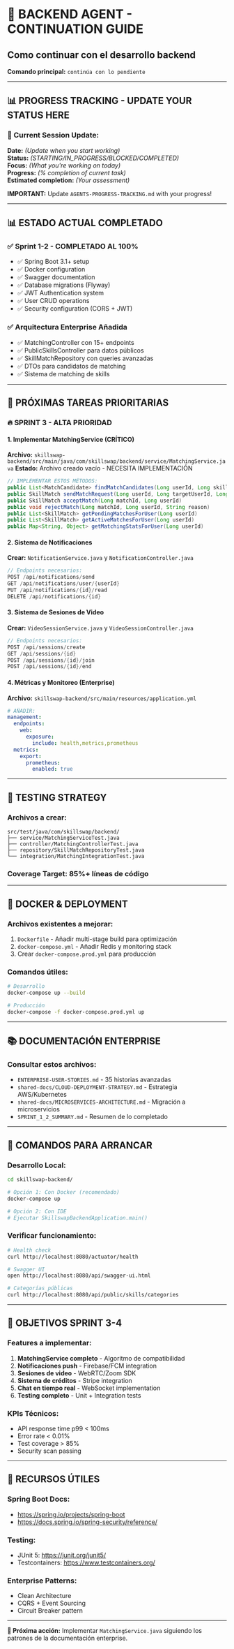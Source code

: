 # 🎯 BACKEND AGENT - CONTINUATION GUIDE
## Como continuar con el desarrollo backend

**Comando principal:** `continúa con lo pendiente`

---

## 📊 **PROGRESS TRACKING - UPDATE YOUR STATUS HERE**

### **🔄 Current Session Update:**
**Date:** _(Update when you start working)_  
**Status:** _(STARTING/IN_PROGRESS/BLOCKED/COMPLETED)_  
**Focus:** _(What you're working on today)_  
**Progress:** _(% completion of current task)_  
**Estimated completion:** _(Your assessment)_  

**IMPORTANT:** Update `AGENTS-PROGRESS-TRACKING.md` with your progress!

---

## 📊 **ESTADO ACTUAL COMPLETADO**

### ✅ Sprint 1-2 - COMPLETADO AL 100%
- ✅ Spring Boot 3.1+ setup
- ✅ Docker configuration
- ✅ Swagger documentation
- ✅ Database migrations (Flyway)
- ✅ JWT Authentication system
- ✅ User CRUD operations
- ✅ Security configuration (CORS + JWT)

### ✅ Arquitectura Enterprise Añadida
- ✅ MatchingController con 15+ endpoints
- ✅ PublicSkillsController para datos públicos
- ✅ SkillMatchRepository con queries avanzadas
- ✅ DTOs para candidatos de matching
- ✅ Sistema de matching de skills

---

## 🎯 **PRÓXIMAS TAREAS PRIORITARIAS**

### **🔥 SPRINT 3 - ALTA PRIORIDAD**

#### 1. **Implementar MatchingService (CRÍTICO)**
**Archivo:** `skillswap-backend/src/main/java/com/skillswap/backend/service/MatchingService.java`
**Estado:** Archivo creado vacío - NECESITA IMPLEMENTACIÓN

```java
// IMPLEMENTAR ESTOS MÉTODOS:
public List<MatchCandidate> findMatchCandidates(Long userId, Long skillId, int limit)
public SkillMatch sendMatchRequest(Long userId, Long targetUserId, Long skillId, String message)
public SkillMatch acceptMatch(Long matchId, Long userId)
public void rejectMatch(Long matchId, Long userId, String reason)
public List<SkillMatch> getPendingMatchesForUser(Long userId)
public List<SkillMatch> getActiveMatchesForUser(Long userId)
public Map<String, Object> getMatchingStatsForUser(Long userId)
```

#### 2. **Sistema de Notificaciones**
**Crear:** `NotificationService.java` y `NotificationController.java`
```java
// Endpoints necesarios:
POST /api/notifications/send
GET /api/notifications/user/{userId}
PUT /api/notifications/{id}/read
DELETE /api/notifications/{id}
```

#### 3. **Sistema de Sesiones de Video**
**Crear:** `VideoSessionService.java` y `VideoSessionController.java`
```java
// Endpoints necesarios:
POST /api/sessions/create
GET /api/sessions/{id}
POST /api/sessions/{id}/join
POST /api/sessions/{id}/end
```

#### 4. **Métricas y Monitoreo (Enterprise)**
**Archivo:** `skillswap-backend/src/main/resources/application.yml`
```yaml
# AÑADIR:
management:
  endpoints:
    web:
      exposure:
        include: health,metrics,prometheus
  metrics:
    export:
      prometheus:
        enabled: true
```

---

## 🧪 **TESTING STRATEGY**

### **Archivos a crear:**
```
src/test/java/com/skillswap/backend/
├── service/MatchingServiceTest.java
├── controller/MatchingControllerTest.java
├── repository/SkillMatchRepositoryTest.java
└── integration/MatchingIntegrationTest.java
```

### **Coverage Target:** 85%+ líneas de código

---

## 🐳 **DOCKER & DEPLOYMENT**

### **Archivos existentes a mejorar:**
1. `Dockerfile` - Añadir multi-stage build para optimización
2. `docker-compose.yml` - Añadir Redis y monitoring stack
3. Crear `docker-compose.prod.yml` para producción

### **Comandos útiles:**
```bash
# Desarrollo
docker-compose up --build

# Producción
docker-compose -f docker-compose.prod.yml up
```

---

## 📚 **DOCUMENTACIÓN ENTERPRISE**

### **Consultar estos archivos:**
- `ENTERPRISE-USER-STORIES.md` - 35 historias avanzadas
- `shared-docs/CLOUD-DEPLOYMENT-STRATEGY.md` - Estrategia AWS/Kubernetes
- `shared-docs/MICROSERVICES-ARCHITECTURE.md` - Migración a microservicios
- `SPRINT_1_2_SUMMARY.md` - Resumen de lo completado

---

## 🚀 **COMANDOS PARA ARRANCAR**

### **Desarrollo Local:**
```bash
cd skillswap-backend/

# Opción 1: Con Docker (recomendado)
docker-compose up

# Opción 2: Con IDE
# Ejecutar SkillswapBackendApplication.main()
```

### **Verificar funcionamiento:**
```bash
# Health check
curl http://localhost:8080/actuator/health

# Swagger UI
open http://localhost:8080/api/swagger-ui.html

# Categorías públicas
curl http://localhost:8080/api/public/skills/categories
```

---

## 🎯 **OBJETIVOS SPRINT 3-4**

### **Features a implementar:**
1. **MatchingService completo** - Algoritmo de compatibilidad
2. **Notificaciones push** - Firebase/FCM integration
3. **Sesiones de video** - WebRTC/Zoom SDK
4. **Sistema de créditos** - Stripe integration
5. **Chat en tiempo real** - WebSocket implementation
6. **Testing completo** - Unit + Integration tests

### **KPIs Técnicos:**
- API response time p99 < 100ms
- Error rate < 0.01%
- Test coverage > 85%
- Security scan passing

---

## 🔗 **RECURSOS ÚTILES**

### **Spring Boot Docs:**
- https://spring.io/projects/spring-boot
- https://docs.spring.io/spring-security/reference/

### **Testing:**
- JUnit 5: https://junit.org/junit5/
- Testcontainers: https://www.testcontainers.org/

### **Enterprise Patterns:**
- Clean Architecture
- CQRS + Event Sourcing
- Circuit Breaker pattern

---

**🎯 Próxima acción:** Implementar `MatchingService.java` siguiendo los patrones de la documentación enterprise.
